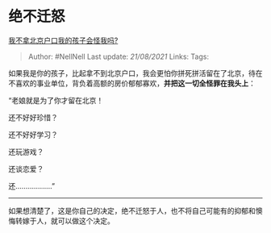# 绝不迁怒
[我不拿北京户口我的孩子会怪我吗?](https://www.zhihu.com/question/399946973/answer/1306175358)

> Author: #NellNell
Last update: *21/08/2021*
Links:
Tags:

如果我是你的孩子，比起拿不到北京户口，我会更怕你拼死拼活留在了北京，待在不喜欢的事业单位，背负着高额的房价郁郁寡欢，**并把这一切全怪罪在我头上**：

“老娘就是为了你才留在北京！

还不好好珍惜？

还不好好学习？

还玩游戏？

还谈恋爱？

还………………”

---

如果想清楚了，这是你自己的决定，绝不迁怒于人，也不将自己可能有的抑郁和懊悔转嫁于人，就可以做这个决定。

